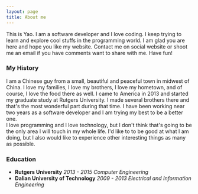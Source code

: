 ```yaml
---
layout: page
title: About me
---
```

This is Yao. I am a software developer and I love coding. I keep trying to learn and explore cool stuffs in the programming world. I am glad you are here and hope you like my website. Contact me on social website or shoot me an email if you have comments want to share with me. Have fun!

### My History
I am a Chinese guy from a small, beautiful and peaceful town in midwest of China. I love my families, I love my brothers, I love my hometown, and of course, I love the food there as well. I came to America in 2013 and started my graduate study at Rutgers University. I made several brothers there and that's the most wonderful part during that time. I have been working near two years as a software developer and I am trying my best to be a better one.  
I love programming and I love technology, but I don't think that's going to be the only area I will touch in my whole life. I'd like to to be good at what I am doing, but I also would like to experience other interesting things as many as possible.

### Education
* **Rutgers University** _2013 - 2015 Computer Engineering_  
* **Dalian University of Technology** _2009 - 2013 Electrical and Information Engineering_
